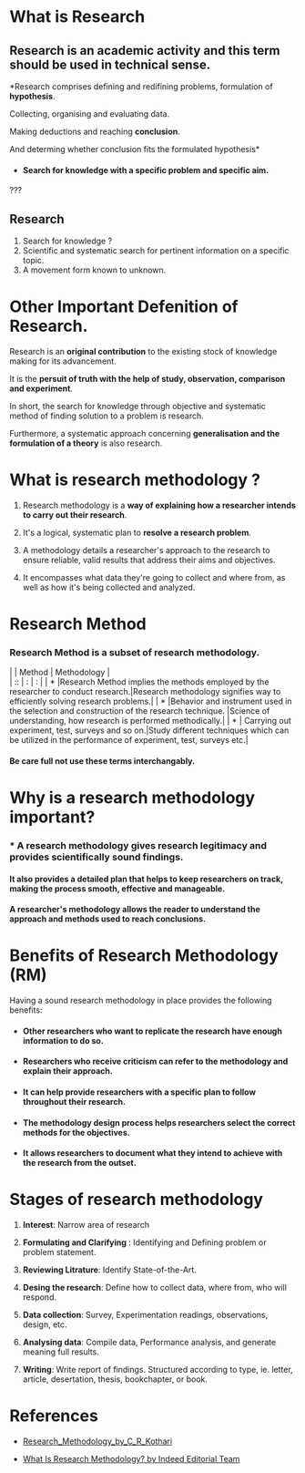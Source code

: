 



# What is Research

## Research is an academic activity and this term should be used in technical sense.




*Research comprises defining and redifining problems, formulation of **hypothesis**.

Collecting, organising and evaluating data.  

Making deductions and reaching **conclusion**.  

And determing whether conclusion fits the formulated hypothesis*

 - #### Search for knowledge with a specific problem and specific aim.
???
## Research 
1. Search for knowledge ?
2. Scientific and systematic search for pertinent information on a specific topic.
3. A movement form known to unknown.




# Other Important Defenition of Research.
Research is an **original contribution** to the existing stock of knowledge making for its advancement. 

It is the **persuit of truth with the help of study, observation, comparison and experiment**. 

In short, the search for knowledge through objective and systematic method of finding solution to a problem is research. 

Furthermore, a systematic approach concerning **generalisation and the
formulation of a theory** is also research.




# What is research methodology ?

1. Research methodology is a **way of explaining how a researcher intends to carry out their research**. 

2. It's a logical, systematic plan to **resolve a research problem**. 

3. A methodology details a researcher's approach to the research to ensure reliable, valid results that address their aims and objectives. 

4. It encompasses what data they're going to collect and where from, as well as how it's being collected and analyzed.







# Research Method

### Research Method is a subset of research methodology.

| | Method | Methodology |  
| :: | : | : |
| * |Research Method implies the methods employed by the researcher to conduct research.|Research methodology signifies way to efficiently solving research problems.|
| * |Behavior and instrument used in the selection and construction of the research technique. |Science of understanding, how research is performed methodically.|
| * |	Carrying out experiment, test, surveys and so on.|Study different techniques which can be utilized in the performance of experiment, test, surveys etc.|

#### Be care full not use these terms interchangably.  


 
# Why is a research methodology important?

### * A research methodology gives research legitimacy and provides scientifically sound findings. 
#### It also provides a detailed plan that helps to keep researchers on track, making the process smooth, effective and manageable. 
#### A researcher's methodology allows the reader to understand the approach and methods used to reach conclusions.



# Benefits of Research Methodology (RM)
Having a sound research methodology in place provides the following benefits:

* #### Other researchers who want to replicate the research have enough information to do so.
*  #### Researchers who receive criticism can refer to the methodology and explain their approach.
*  #### It can help provide researchers with a specific plan to follow throughout their research.
*  #### The methodology design process helps researchers select the correct methods for the objectives.
* ####  It allows researchers to document what they intend to achieve with the research from the outset.
    



# Stages of research methodology

1. **Interest**:  Narrow area of research 

1. **Formulating and Clarifying** : Identifying and Defining problem or problem statement.

1. **Reviewing Litrature**: Identify State-of-the-Art.

1. **Desing the research**: Define how to collect data, where from, who will respond.

1. **Data collection**: Survey, Experimentation readings, observations, design, etc.

1. **Analysing data**: Compile data, Performance analysis, and generate meaning full results.

1. **Writing**: Write report of findings. Structured according to type, ie. letter, article, desertation, thesis, bookchapter, or book.







# References

* [Research_Methodology_by_C_R_Kothari](https://www.academia.edu/43821533/Research_Methodology_by_C_R_Kothari)

* [What Is Research Methodology?  by Indeed Editorial Team](https://www.indeed.com/career-advice/career-development/research-methodology)






